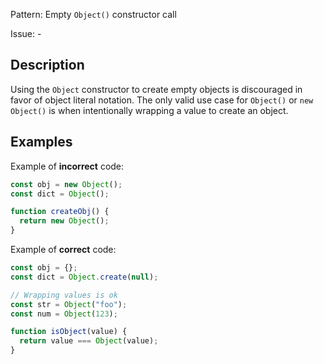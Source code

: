 Pattern: Empty `Object()` constructor call

Issue: -

## Description

Using the `Object` constructor to create empty objects is discouraged in favor of object literal notation. The only valid use case for `Object()` or `new Object()` is when intentionally wrapping a value to create an object.

## Examples

Example of **incorrect** code:
```javascript
const obj = new Object();
const dict = Object();

function createObj() {
  return new Object();
}
```

Example of **correct** code:
```javascript
const obj = {};
const dict = Object.create(null);

// Wrapping values is ok
const str = Object("foo");
const num = Object(123);

function isObject(value) {
  return value === Object(value);
}
```